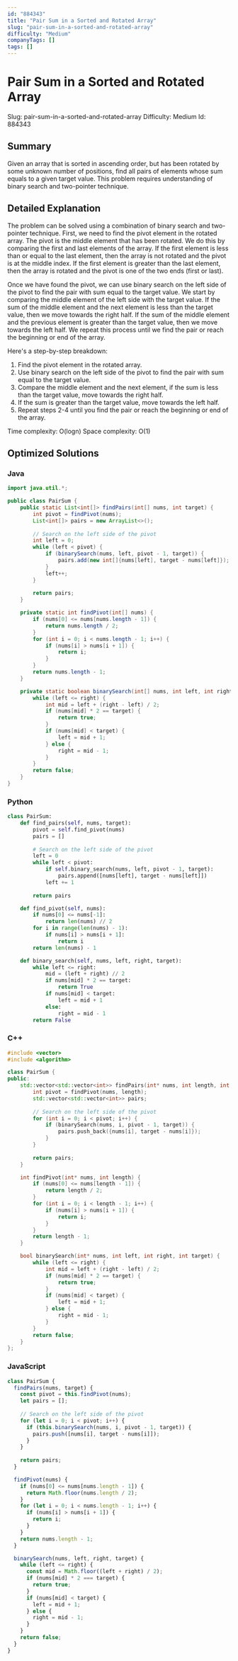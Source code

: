 ```yaml
---
id: "884343"
title: "Pair Sum in a Sorted and Rotated Array"
slug: "pair-sum-in-a-sorted-and-rotated-array"
difficulty: "Medium"
companyTags: []
tags: []
---
```


# Pair Sum in a Sorted and Rotated Array
Slug: pair-sum-in-a-sorted-and-rotated-array
Difficulty: Medium
Id: 884343

## Summary
Given an array that is sorted in ascending order, but has been rotated by some unknown number of positions, find all pairs of elements whose sum equals to a given target value. This problem requires understanding of binary search and two-pointer technique.

## Detailed Explanation
The problem can be solved using a combination of binary search and two-pointer technique. First, we need to find the pivot element in the rotated array. The pivot is the middle element that has been rotated. We do this by comparing the first and last elements of the array. If the first element is less than or equal to the last element, then the array is not rotated and the pivot is at the middle index. If the first element is greater than the last element, then the array is rotated and the pivot is one of the two ends (first or last).

Once we have found the pivot, we can use binary search on the left side of the pivot to find the pair with sum equal to the target value. We start by comparing the middle element of the left side with the target value. If the sum of the middle element and the next element is less than the target value, then we move towards the right half. If the sum of the middle element and the previous element is greater than the target value, then we move towards the left half. We repeat this process until we find the pair or reach the beginning or end of the array.

Here's a step-by-step breakdown:

1. Find the pivot element in the rotated array.
2. Use binary search on the left side of the pivot to find the pair with sum equal to the target value.
3. Compare the middle element and the next element, if the sum is less than the target value, move towards the right half.
4. If the sum is greater than the target value, move towards the left half.
5. Repeat steps 2-4 until you find the pair or reach the beginning or end of the array.

Time complexity: O(logn)
Space complexity: O(1)

## Optimized Solutions
### Java
```java
import java.util.*;

public class PairSum {
    public static List<int[]> findPairs(int[] nums, int target) {
        int pivot = findPivot(nums);
        List<int[]> pairs = new ArrayList<>();
        
        // Search on the left side of the pivot
        int left = 0;
        while (left < pivot) {
            if (binarySearch(nums, left, pivot - 1, target)) {
                pairs.add(new int[]{nums[left], target - nums[left]});
            }
            left++;
        }
        
        return pairs;
    }

    private static int findPivot(int[] nums) {
        if (nums[0] <= nums[nums.length - 1]) {
            return nums.length / 2;
        }
        for (int i = 0; i < nums.length - 1; i++) {
            if (nums[i] > nums[i + 1]) {
                return i;
            }
        }
        return nums.length - 1;
    }

    private static boolean binarySearch(int[] nums, int left, int right, int target) {
        while (left <= right) {
            int mid = left + (right - left) / 2;
            if (nums[mid] * 2 == target) {
                return true;
            }
            if (nums[mid] < target) {
                left = mid + 1;
            } else {
                right = mid - 1;
            }
        }
        return false;
    }
}
```

### Python
```python
class PairSum:
    def find_pairs(self, nums, target):
        pivot = self.find_pivot(nums)
        pairs = []
        
        # Search on the left side of the pivot
        left = 0
        while left < pivot:
            if self.binary_search(nums, left, pivot - 1, target):
                pairs.append([nums[left], target - nums[left]])
            left += 1
        
        return pairs

    def find_pivot(self, nums):
        if nums[0] <= nums[-1]:
            return len(nums) // 2
        for i in range(len(nums) - 1):
            if nums[i] > nums[i + 1]:
                return i
        return len(nums) - 1

    def binary_search(self, nums, left, right, target):
        while left <= right:
            mid = (left + right) // 2
            if nums[mid] * 2 == target:
                return True
            if nums[mid] < target:
                left = mid + 1
            else:
                right = mid - 1
        return False
```

### C++
```cpp
#include <vector>
#include <algorithm>

class PairSum {
public:
    std::vector<std::vector<int>> findPairs(int* nums, int length, int target) {
        int pivot = findPivot(nums, length);
        std::vector<std::vector<int>> pairs;
        
        // Search on the left side of the pivot
        for (int i = 0; i < pivot; i++) {
            if (binarySearch(nums, i, pivot - 1, target)) {
                pairs.push_back({nums[i], target - nums[i]});
            }
        }
        
        return pairs;
    }

    int findPivot(int* nums, int length) {
        if (nums[0] <= nums[length - 1]) {
            return length / 2;
        }
        for (int i = 0; i < length - 1; i++) {
            if (nums[i] > nums[i + 1]) {
                return i;
            }
        }
        return length - 1;
    }

    bool binarySearch(int* nums, int left, int right, int target) {
        while (left <= right) {
            int mid = left + (right - left) / 2;
            if (nums[mid] * 2 == target) {
                return true;
            }
            if (nums[mid] < target) {
                left = mid + 1;
            } else {
                right = mid - 1;
            }
        }
        return false;
    }
};
```

### JavaScript
```javascript
class PairSum {
  findPairs(nums, target) {
    const pivot = this.findPivot(nums);
    let pairs = [];
    
    // Search on the left side of the pivot
    for (let i = 0; i < pivot; i++) {
      if (this.binarySearch(nums, i, pivot - 1, target)) {
        pairs.push([nums[i], target - nums[i]]);
      }
    }
    
    return pairs;
  }

  findPivot(nums) {
    if (nums[0] <= nums[nums.length - 1]) {
      return Math.floor(nums.length / 2);
    }
    for (let i = 0; i < nums.length - 1; i++) {
      if (nums[i] > nums[i + 1]) {
        return i;
      }
    }
    return nums.length - 1;
  }

  binarySearch(nums, left, right, target) {
    while (left <= right) {
      const mid = Math.floor((left + right) / 2);
      if (nums[mid] * 2 === target) {
        return true;
      }
      if (nums[mid] < target) {
        left = mid + 1;
      } else {
        right = mid - 1;
      }
    }
    return false;
  }
}
```